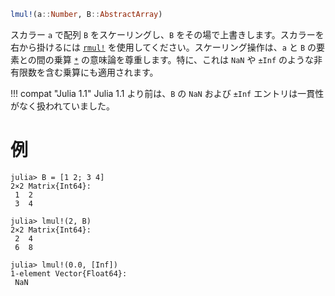 ```julia
lmul!(a::Number, B::AbstractArray)
```

スカラー `a` で配列 `B` をスケーリングし、`B` をその場で上書きします。スカラーを右から掛けるには [`rmul!`](@ref) を使用してください。スケーリング操作は、`a` と `B` の要素との間の乗算 [`*`](@ref) の意味論を尊重します。特に、これは `NaN` や `±Inf` のような非有限数を含む乗算にも適用されます。

!!! compat "Julia 1.1"
    Julia 1.1 より前は、`B` の `NaN` および `±Inf` エントリは一貫性がなく扱われていました。


# 例

```jldoctest
julia> B = [1 2; 3 4]
2×2 Matrix{Int64}:
 1  2
 3  4

julia> lmul!(2, B)
2×2 Matrix{Int64}:
 2  4
 6  8

julia> lmul!(0.0, [Inf])
1-element Vector{Float64}:
 NaN
```
